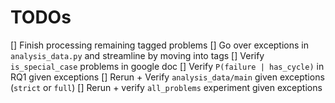 # TODOs

[] Finish processing remaining tagged problems
[] Go over exceptions in `analysis_data.py` and streamline by moving into tags
[] Verify `is_special_case` problems in google doc
[] Verify `P(failure | has_cycle)` in RQ1 given exceptions
[] Rerun + Verify `analysis_data/main` given exceptions (`strict` or `full`)
[] Rerun + verify `all_problems` experiment given exceptions